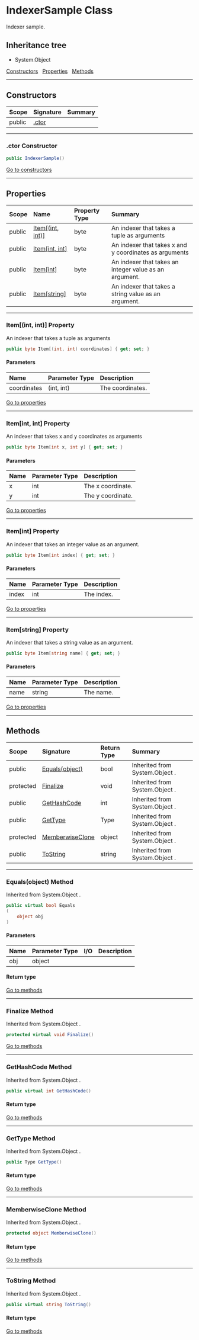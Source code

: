 ﻿



# IndexerSample Class



Indexer sample.








## Inheritance tree
* System.Object

[Constructors](#Constructors)&nbsp;&nbsp;
[Properties](#Properties)&nbsp;&nbsp;
[Methods](#Methods)&nbsp;&nbsp;

---
## Constructors
|Scope|Signature|Summary|
|:--|:--|:--|
| public | [.ctor](#ctor-constructor) |  |
---
### .ctor Constructor


```c#
public IndexerSample()
```

[Go to constructors](#Constructors)


---
## Properties
|Scope|Name|Property Type|Summary|
|:--|:--|:--|:--|
| public | [Item[(int, int)]](#itemint-int-property) | byte | An indexer that takes a tuple as arguments |
| public | [Item[int, int]](#itemint-int-property) | byte | An indexer that takes x and y coordinates as arguments |
| public | [Item[int]](#itemint-property) | byte | An indexer that takes an integer value as an argument. |
| public | [Item[string]](#itemstring-property) | byte | An indexer that takes a string value as an argument. |
---
### Item[(int, int)] Property

An indexer that takes a tuple as arguments
```c#
public byte Item[(int, int) coordinates] { get; set; }
```
#### Parameters
|Name|Parameter Type|Description|
|:--|:--|:--|
| coordinates | (int, int) | The coordinates. |

[Go to properties](#Properties)

---
### Item[int, int] Property

An indexer that takes x and y coordinates as arguments
```c#
public byte Item[int x, int y] { get; set; }
```
#### Parameters
|Name|Parameter Type|Description|
|:--|:--|:--|
| x | int | The x coordinate. |
| y | int | The y coordinate. |

[Go to properties](#Properties)

---
### Item[int] Property

An indexer that takes an integer value as an argument.
```c#
public byte Item[int index] { get; set; }
```
#### Parameters
|Name|Parameter Type|Description|
|:--|:--|:--|
| index | int | The index. |

[Go to properties](#Properties)

---
### Item[string] Property

An indexer that takes a string value as an argument.
```c#
public byte Item[string name] { get; set; }
```
#### Parameters
|Name|Parameter Type|Description|
|:--|:--|:--|
| name | string | The name. |

[Go to properties](#Properties)





---
## Methods
|Scope|Signature|Return Type|Summary|
|:--|:--|:--|:--|
| public | [Equals(object)](#equalsobject-method) | bool | Inherited from  System.Object . |
| protected | [Finalize](#finalize-method) | void | Inherited from  System.Object . |
| public | [GetHashCode](#gethashcode-method) | int | Inherited from  System.Object . |
| public | [GetType](#gettype-method) | Type | Inherited from  System.Object . |
| protected | [MemberwiseClone](#memberwiseclone-method) | object | Inherited from  System.Object . |
| public | [ToString](#tostring-method) | string | Inherited from  System.Object . |
---
### Equals(object) Method

Inherited from  System.Object .
```c#
public virtual bool Equals
(
	object obj
)
```
#### Parameters
|Name|Parameter Type|I/O|Description|
|:--|:--|:-:|:--|
| obj | object |  |  |
#### Return type


[Go to methods](#Methods)

---
### Finalize Method

Inherited from  System.Object .
```c#
protected virtual void Finalize()
```

[Go to methods](#Methods)

---
### GetHashCode Method

Inherited from  System.Object .
```c#
public virtual int GetHashCode()
```
#### Return type


[Go to methods](#Methods)

---
### GetType Method

Inherited from  System.Object .
```c#
public Type GetType()
```
#### Return type


[Go to methods](#Methods)

---
### MemberwiseClone Method

Inherited from  System.Object .
```c#
protected object MemberwiseClone()
```
#### Return type


[Go to methods](#Methods)

---
### ToString Method

Inherited from  System.Object .
```c#
public virtual string ToString()
```
#### Return type


[Go to methods](#Methods)



